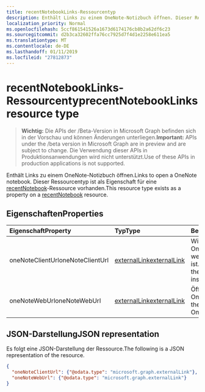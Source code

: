 ```yaml
---
title: recentNotebookLinks-Ressourcentyp
description: Enthält Links zu einem OneNote-Notizbuch öffnen. Dieser Ressourcentyp ist als Eigenschaft für eine recentNotebook-Ressource vorhanden.
localization_priority: Normal
ms.openlocfilehash: 5ccf861541526a1673d6174176cb8b2a62df6c23
ms.sourcegitcommit: d2b3ca32602ffa76cc7925d7f4d1e2258e611ea5
ms.translationtype: MT
ms.contentlocale: de-DE
ms.lasthandoff: 01/11/2019
ms.locfileid: "27812873"
---
```

# <a name="recentnotebooklinks-resource-type"></a><span data-ttu-id="c0124-104">recentNotebookLinks-Ressourcentyp</span><span class="sxs-lookup"><span data-stu-id="c0124-104">recentNotebookLinks resource type</span></span>

> <span data-ttu-id="c0124-105">**Wichtig:** Die APIs der /Beta-Version in Microsoft Graph befinden sich in der Vorschau und können Änderungen unterliegen.</span><span class="sxs-lookup"><span data-stu-id="c0124-105">**Important:** APIs under the /beta version in Microsoft Graph are in preview and are subject to change.</span></span> <span data-ttu-id="c0124-106">Die Verwendung dieser APIs in Produktionsanwendungen wird nicht unterstützt.</span><span class="sxs-lookup"><span data-stu-id="c0124-106">Use of these APIs in production applications is not supported.</span></span>

<span data-ttu-id="c0124-107">Enthält Links zu einem OneNote-Notizbuch öffnen.</span><span class="sxs-lookup"><span data-stu-id="c0124-107">Links to open a OneNote notebook.</span></span> <span data-ttu-id="c0124-108">Dieser Ressourcentyp ist als Eigenschaft für eine [recentNotebook](recentnotebook.md)-Ressource vorhanden.</span><span class="sxs-lookup"><span data-stu-id="c0124-108">This resource type exists as a property on a [recentNotebook](recentnotebook.md) resource.</span></span>

## <a name="properties"></a><span data-ttu-id="c0124-109">Eigenschaften</span><span class="sxs-lookup"><span data-stu-id="c0124-109">Properties</span></span>
| <span data-ttu-id="c0124-110">Eigenschaft</span><span class="sxs-lookup"><span data-stu-id="c0124-110">Property</span></span>     | <span data-ttu-id="c0124-111">Typ</span><span class="sxs-lookup"><span data-stu-id="c0124-111">Type</span></span>   |<span data-ttu-id="c0124-112">Beschreibung</span><span class="sxs-lookup"><span data-stu-id="c0124-112">Description</span></span>|
|:---------------|:--------|:----------|
|<span data-ttu-id="c0124-113">oneNoteClientUrl</span><span class="sxs-lookup"><span data-stu-id="c0124-113">oneNoteClientUrl</span></span>|[<span data-ttu-id="c0124-114">externalLink</span><span class="sxs-lookup"><span data-stu-id="c0124-114">externalLink</span></span>](externallink.md)|<span data-ttu-id="c0124-115">Wird das Notizbuch im OneNote-Client geöffnet, wenn es installiert ist.</span><span class="sxs-lookup"><span data-stu-id="c0124-115">Opens the notebook in the OneNote client, if it's installed.</span></span>|
|<span data-ttu-id="c0124-116">oneNoteWebUrl</span><span class="sxs-lookup"><span data-stu-id="c0124-116">oneNoteWebUrl</span></span>|[<span data-ttu-id="c0124-117">externalLink</span><span class="sxs-lookup"><span data-stu-id="c0124-117">externalLink</span></span>](externallink.md)|<span data-ttu-id="c0124-118">Öffnet das Notizbuch in OneNote Online.</span><span class="sxs-lookup"><span data-stu-id="c0124-118">Opens the notebook in OneNote Online.</span></span>|

## <a name="json-representation"></a><span data-ttu-id="c0124-119">JSON-Darstellung</span><span class="sxs-lookup"><span data-stu-id="c0124-119">JSON representation</span></span>

<span data-ttu-id="c0124-120">Es folgt eine JSON-Darstellung der Ressource.</span><span class="sxs-lookup"><span data-stu-id="c0124-120">The following is a JSON representation of the resource.</span></span>

<!-- {
  "blockType": "resource",
  "optionalProperties": [

  ],
  "@odata.type": "microsoft.graph.recentNotebookLinks"
}-->

```json
{
  "oneNoteClientUrl": {"@odata.type": "microsoft.graph.externalLink"},
  "oneNoteWebUrl": {"@odata.type": "microsoft.graph.externalLink"}
}

```

<!-- uuid: 8fcb5dbc-d5aa-4681-8e31-b001d5168d79
2015-10-25 14:57:30 UTC -->
<!-- {
  "type": "#page.annotation",
  "description": "recentNotebookLinks resource",
  "keywords": "",
  "section": "documentation",
  "tocPath": ""
}-->
